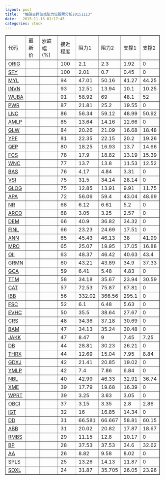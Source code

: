 ```yaml
---
layout: post
title:  "触碰支撑位或阻力位股票分析20151113"
date:   2015-11-13 01:17:45
categories: stock
---
```

<script type="text/javascript">
var stockList = []
stockList.push('gb_orig');
stockList.push('gb_sfy');
stockList.push('gb_myl');
stockList.push('gb_invn');
stockList.push('gb_wuba');
stockList.push('gb_pwr');
stockList.push('gb_lnc');
stockList.push('gb_amlp');
stockList.push('gb_glw');
stockList.push('gb_ypf');
stockList.push('gb_qep');
stockList.push('gb_fcs');
stockList.push('gb_wnc');
stockList.push('gb_bas');
stockList.push('gb_vsi');
stockList.push('gb_glog');
stockList.push('gb_apa');
stockList.push('gb_nr');
stockList.push('gb_arco');
stockList.push('gb_dem');
stockList.push('gb_finl');
stockList.push('gb_ann');
stockList.push('gb_mro');
stockList.push('gb_oii');
stockList.push('gb_grmn');
stockList.push('gb_gca');
stockList.push('gb_ttm');
stockList.push('gb_cat');
stockList.push('gb_ibb');
stockList.push('gb_fsc');
stockList.push('gb_evhc');
stockList.push('gb_crs');
stockList.push('gb_bam');
stockList.push('gb_jakk');
stockList.push('gb_db');
stockList.push('gb_thrx');
stockList.push('gb_gdxj');
stockList.push('gb_ymlp');
stockList.push('gb_nbl');
stockList.push('gb_xme');
stockList.push('gb_wprt');
stockList.push('gb_obci');
stockList.push('gb_igt');
stockList.push('gb_dd');
stockList.push('gb_abb');
stockList.push('gb_rmbs');
stockList.push('gb_bp');
stockList.push('gb_aa');
stockList.push('gb_spls');
stockList.push('gb_soxl');
</script>
<table border="1">
 <tr>
 <td>代码</td>
 <td>最新价</td>
 <td>涨跌幅(%)</td>
 <td>接近程度</td>
 <td>阻力1</td>
 <td>阻力2</td>
 <td>支撑1</td>
 <td>支撑2</td>
</tr>
  <tr id="orig" class="red">
  <td><a href="http://stock.finance.sina.com.cn/usstock/quotes/ORIG.html" target="_blank">ORIG</a></td><td></td><td></td><td>100</td><td>2.1</td><td>2.3</td><td>1.92</td><td>0</td></tr>
  <tr id="sfy" class="green">
  <td><a href="http://stock.finance.sina.com.cn/usstock/quotes/SFY.html" target="_blank">SFY</a></td><td></td><td></td><td>100</td><td>2.01</td><td>0.7</td><td>0.45</td><td>0</td></tr>
  <tr id="myl" class="green">
  <td><a href="http://stock.finance.sina.com.cn/usstock/quotes/MYL.html" target="_blank">MYL</a></td><td></td><td></td><td>94</td><td>47.01</td><td>50.16</td><td>41.27</td><td>44.25</td></tr>
  <tr id="invn" class="red">
  <td><a href="http://stock.finance.sina.com.cn/usstock/quotes/INVN.html" target="_blank">INVN</a></td><td></td><td></td><td>93</td><td>12.51</td><td>13.94</td><td>10.1</td><td>10.25</td></tr>
  <tr id="wuba" class="green">
  <td><a href="http://stock.finance.sina.com.cn/usstock/quotes/WUBA.html" target="_blank">WUBA</a></td><td></td><td></td><td>91</td><td>58.92</td><td>69</td><td>48.1</td><td>52</td></tr>
  <tr id="pwr" class="red">
  <td><a href="http://stock.finance.sina.com.cn/usstock/quotes/PWR.html" target="_blank">PWR</a></td><td></td><td></td><td>87</td><td>21.81</td><td>25.2</td><td>19.55</td><td>0</td></tr>
  <tr id="lnc" class="red">
  <td><a href="http://stock.finance.sina.com.cn/usstock/quotes/LNC.html" target="_blank">LNC</a></td><td></td><td></td><td>86</td><td>56.34</td><td>59.12</td><td>48.99</td><td>50.92</td></tr>
  <tr id="amlp" class="green">
  <td><a href="http://stock.finance.sina.com.cn/usstock/quotes/AMLP.html" target="_blank">AMLP</a></td><td></td><td></td><td>85</td><td>13.64</td><td>14.16</td><td>12.66</td><td>0</td></tr>
  <tr id="glw" class="green">
  <td><a href="http://stock.finance.sina.com.cn/usstock/quotes/GLW.html" target="_blank">GLW</a></td><td></td><td></td><td>84</td><td>20.26</td><td>21.09</td><td>16.68</td><td>18.48</td></tr>
  <tr id="ypf" class="green">
  <td><a href="http://stock.finance.sina.com.cn/usstock/quotes/YPF.html" target="_blank">YPF</a></td><td></td><td></td><td>81</td><td>22.35</td><td>22.15</td><td>20.2</td><td>19.26</td></tr>
  <tr id="qep" class="green">
  <td><a href="http://stock.finance.sina.com.cn/usstock/quotes/QEP.html" target="_blank">QEP</a></td><td></td><td></td><td>80</td><td>18.25</td><td>16.93</td><td>13.7</td><td>14.66</td></tr>
  <tr id="fcs" class="red">
  <td><a href="http://stock.finance.sina.com.cn/usstock/quotes/FCS.html" target="_blank">FCS</a></td><td></td><td></td><td>78</td><td>17.9</td><td>18.82</td><td>13.19</td><td>15.39</td></tr>
  <tr id="wnc" class="green">
  <td><a href="http://stock.finance.sina.com.cn/usstock/quotes/WNC.html" target="_blank">WNC</a></td><td></td><td></td><td>77</td><td>13.7</td><td>13.8</td><td>11.53</td><td>12.52</td></tr>
  <tr id="bas" class="red">
  <td><a href="http://stock.finance.sina.com.cn/usstock/quotes/BAS.html" target="_blank">BAS</a></td><td></td><td></td><td>76</td><td>4.17</td><td>4.84</td><td>3.31</td><td>0</td></tr>
  <tr id="vsi" class="red">
  <td><a href="http://stock.finance.sina.com.cn/usstock/quotes/VSI.html" target="_blank">VSI</a></td><td></td><td></td><td>75</td><td>31.5</td><td>34.14</td><td>28.14</td><td>0</td></tr>
  <tr id="glog" class="green">
  <td><a href="http://stock.finance.sina.com.cn/usstock/quotes/GLOG.html" target="_blank">GLOG</a></td><td></td><td></td><td>75</td><td>12.85</td><td>13.91</td><td>9.91</td><td>11.75</td></tr>
  <tr id="apa" class="green">
  <td><a href="http://stock.finance.sina.com.cn/usstock/quotes/APA.html" target="_blank">APA</a></td><td></td><td></td><td>72</td><td>56.06</td><td>59.4</td><td>43.04</td><td>48.69</td></tr>
  <tr id="nr" class="red">
  <td><a href="http://stock.finance.sina.com.cn/usstock/quotes/NR.html" target="_blank">NR</a></td><td></td><td></td><td>68</td><td>6.12</td><td>6.61</td><td>5.2</td><td>0</td></tr>
  <tr id="arco" class="red">
  <td><a href="http://stock.finance.sina.com.cn/usstock/quotes/ARCO.html" target="_blank">ARCO</a></td><td></td><td></td><td>68</td><td>3.05</td><td>3.25</td><td>2.57</td><td>0</td></tr>
  <tr id="dem" class="green">
  <td><a href="http://stock.finance.sina.com.cn/usstock/quotes/DEM.html" target="_blank">DEM</a></td><td></td><td></td><td>66</td><td>40.9</td><td>36.82</td><td>34.32</td><td>0</td></tr>
  <tr id="finl" class="green">
  <td><a href="http://stock.finance.sina.com.cn/usstock/quotes/FINL.html" target="_blank">FINL</a></td><td></td><td></td><td>66</td><td>23.23</td><td>24.69</td><td>17.51</td><td>0</td></tr>
  <tr id="ann" class="red">
  <td><a href="http://stock.finance.sina.com.cn/usstock/quotes/ANN.html" target="_blank">ANN</a></td><td></td><td></td><td>65</td><td>45.43</td><td>46.13</td><td>38</td><td>41.99</td></tr>
  <tr id="mro" class="green">
  <td><a href="http://stock.finance.sina.com.cn/usstock/quotes/MRO.html" target="_blank">MRO</a></td><td></td><td></td><td>65</td><td>25.07</td><td>19.95</td><td>17.05</td><td>16.88</td></tr>
  <tr id="oii" class="green">
  <td><a href="http://stock.finance.sina.com.cn/usstock/quotes/OII.html" target="_blank">OII</a></td><td></td><td></td><td>63</td><td>48.37</td><td>46.42</td><td>40.63</td><td>43.4</td></tr>
  <tr id="grmn" class="green">
  <td><a href="http://stock.finance.sina.com.cn/usstock/quotes/GRMN.html" target="_blank">GRMN</a></td><td></td><td></td><td>60</td><td>43.21</td><td>43.89</td><td>34.9</td><td>37.33</td></tr>
  <tr id="gca" class="green">
  <td><a href="http://stock.finance.sina.com.cn/usstock/quotes/GCA.html" target="_blank">GCA</a></td><td></td><td></td><td>59</td><td>6.41</td><td>5.48</td><td>4.83</td><td>0</td></tr>
  <tr id="ttm" class="green">
  <td><a href="http://stock.finance.sina.com.cn/usstock/quotes/TTM.html" target="_blank">TTM</a></td><td></td><td></td><td>58</td><td>34.18</td><td>35.67</td><td>23.94</td><td>30.59</td></tr>
  <tr id="cat" class="red">
  <td><a href="http://stock.finance.sina.com.cn/usstock/quotes/CAT.html" target="_blank">CAT</a></td><td></td><td></td><td>57</td><td>72.53</td><td>75.87</td><td>67.81</td><td>0</td></tr>
  <tr id="ibb" class="red">
  <td><a href="http://stock.finance.sina.com.cn/usstock/quotes/IBB.html" target="_blank">IBB</a></td><td></td><td></td><td>56</td><td>332.02</td><td>366.56</td><td>295.1</td><td>0</td></tr>
  <tr id="fsc" class="red">
  <td><a href="http://stock.finance.sina.com.cn/usstock/quotes/FSC.html" target="_blank">FSC</a></td><td></td><td></td><td>52</td><td>6.1</td><td>6.48</td><td>5.63</td><td>0</td></tr>
  <tr id="evhc" class="green">
  <td><a href="http://stock.finance.sina.com.cn/usstock/quotes/EVHC.html" target="_blank">EVHC</a></td><td></td><td></td><td>50</td><td>35.5</td><td>38.64</td><td>27.67</td><td>0</td></tr>
  <tr id="crs" class="red">
  <td><a href="http://stock.finance.sina.com.cn/usstock/quotes/CRS.html" target="_blank">CRS</a></td><td></td><td></td><td>48</td><td>34.36</td><td>37.18</td><td>30.69</td><td>0</td></tr>
  <tr id="bam" class="red">
  <td><a href="http://stock.finance.sina.com.cn/usstock/quotes/BAM.html" target="_blank">BAM</a></td><td></td><td></td><td>47</td><td>34.13</td><td>35.24</td><td>30.48</td><td>0</td></tr>
  <tr id="jakk" class="green">
  <td><a href="http://stock.finance.sina.com.cn/usstock/quotes/JAKK.html" target="_blank">JAKK</a></td><td></td><td></td><td>47</td><td>8.47</td><td>9</td><td>7.45</td><td>7.25</td></tr>
  <tr id="db" class="green">
  <td><a href="http://stock.finance.sina.com.cn/usstock/quotes/DB.html" target="_blank">DB</a></td><td></td><td></td><td>44</td><td>28.81</td><td>30.23</td><td>26.21</td><td>0</td></tr>
  <tr id="thrx" class="green">
  <td><a href="http://stock.finance.sina.com.cn/usstock/quotes/THRX.html" target="_blank">THRX</a></td><td></td><td></td><td>44</td><td>12.69</td><td>15.04</td><td>7.95</td><td>8.84</td></tr>
  <tr id="gdxj" class="green">
  <td><a href="http://stock.finance.sina.com.cn/usstock/quotes/GDXJ.html" target="_blank">GDXJ</a></td><td></td><td></td><td>42</td><td>21.41</td><td>20.85</td><td>19.02</td><td>0</td></tr>
  <tr id="ymlp" class="green">
  <td><a href="http://stock.finance.sina.com.cn/usstock/quotes/YMLP.html" target="_blank">YMLP</a></td><td></td><td></td><td>42</td><td>7.4</td><td>7.86</td><td>6.84</td><td>0</td></tr>
  <tr id="nbl" class="green">
  <td><a href="http://stock.finance.sina.com.cn/usstock/quotes/NBL.html" target="_blank">NBL</a></td><td></td><td></td><td>40</td><td>42.99</td><td>46.33</td><td>32.91</td><td>36.74</td></tr>
  <tr id="xme" class="green">
  <td><a href="http://stock.finance.sina.com.cn/usstock/quotes/XME.html" target="_blank">XME</a></td><td></td><td></td><td>39</td><td>17.79</td><td>19.68</td><td>16.39</td><td>0</td></tr>
  <tr id="wprt" class="red">
  <td><a href="http://stock.finance.sina.com.cn/usstock/quotes/WPRT.html" target="_blank">WPRT</a></td><td></td><td></td><td>39</td><td>3.25</td><td>3.63</td><td>3.05</td><td>0</td></tr>
  <tr id="obci" class="red">
  <td><a href="http://stock.finance.sina.com.cn/usstock/quotes/OBCI.html" target="_blank">OBCI</a></td><td></td><td></td><td>37</td><td>3.15</td><td>3.35</td><td>2.8</td><td>2.86</td></tr>
  <tr id="igt" class="red">
  <td><a href="http://stock.finance.sina.com.cn/usstock/quotes/IGT.html" target="_blank">IGT</a></td><td></td><td></td><td>32</td><td>16</td><td>16.85</td><td>14.34</td><td>0</td></tr>
  <tr id="dd" class="green">
  <td><a href="http://stock.finance.sina.com.cn/usstock/quotes/DD.html" target="_blank">DD</a></td><td></td><td></td><td>31</td><td>66.581</td><td>66.667</td><td>58.81</td><td>60.15</td></tr>
  <tr id="abb" class="green">
  <td><a href="http://stock.finance.sina.com.cn/usstock/quotes/ABB.html" target="_blank">ABB</a></td><td></td><td></td><td>31</td><td>20.02</td><td>20.82</td><td>17.87</td><td>18.67</td></tr>
  <tr id="rmbs" class="red">
  <td><a href="http://stock.finance.sina.com.cn/usstock/quotes/RMBS.html" target="_blank">RMBS</a></td><td></td><td></td><td>29</td><td>11.15</td><td>12.8</td><td>10.17</td><td>0</td></tr>
  <tr id="bp" class="green">
  <td><a href="http://stock.finance.sina.com.cn/usstock/quotes/BP.html" target="_blank">BP</a></td><td></td><td></td><td>28</td><td>37.53</td><td>37.53</td><td>34.6</td><td>32.62</td></tr>
  <tr id="aa" class="green">
  <td><a href="http://stock.finance.sina.com.cn/usstock/quotes/AA.html" target="_blank">AA</a></td><td></td><td></td><td>26</td><td>8.82</td><td>9.58</td><td>8.02</td><td>0</td></tr>
  <tr id="spls" class="red">
  <td><a href="http://stock.finance.sina.com.cn/usstock/quotes/SPLS.html" target="_blank">SPLS</a></td><td></td><td></td><td>25</td><td>13.26</td><td>14.13</td><td>11.87</td><td>0</td></tr>
  <tr id="soxl" class="green">
  <td><a href="http://stock.finance.sina.com.cn/usstock/quotes/SOXL.html" target="_blank">SOXL</a></td><td></td><td></td><td>24</td><td>31.87</td><td>35.705</td><td>26.05</td><td>23.96</td></tr>
</table>
